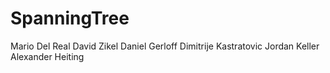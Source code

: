 # SpanningTree

Mario Del Real
David Zikel
Daniel Gerloff
Dimitrije Kastratovic
Jordan Keller
Alexander Heiting